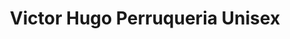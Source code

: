 ---
title: "Victor Hugo Perruqueria Unisex"
url: /lhospitalet-de-llobregat/victor-hugo-perruqueria-unisex/
shop: peluquería
---